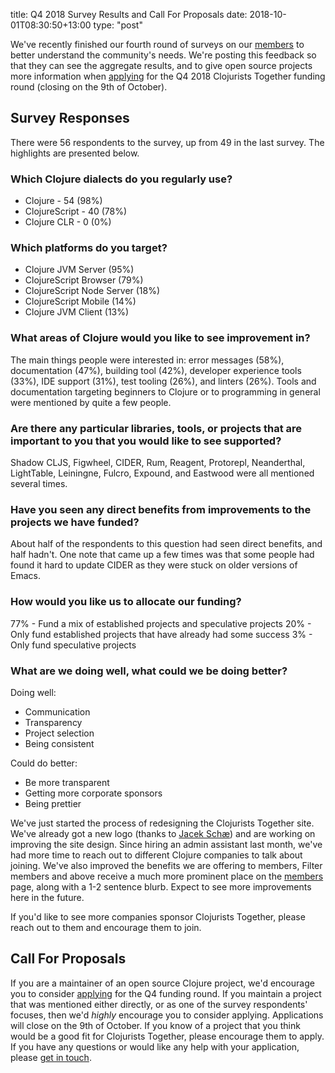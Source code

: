 title: Q4 2018 Survey Results and Call For Proposals
date: 2018-10-01T08:30:50+13:00
type: "post"

We've recently finished our fourth round of surveys on our [members](/members/) to better understand the community's needs. We're posting this feedback so that they can see the aggregate results, and to give open source projects more information when [applying](/open-source/) for the Q4 2018 Clojurists Together funding round (closing on the 9th of October).

## Survey Responses

There were 56 respondents to the survey, up from 49 in the last survey. The highlights are presented below.

### Which Clojure dialects do you regularly use?

- Clojure - 54 (98%)
- ClojureScript - 40 (78%)
- Clojure CLR - 0 (0%)

### Which platforms do you target?

- Clojure JVM Server (95%)
- ClojureScript Browser (79%)
- ClojureScript Node Server (18%)
- ClojureScript Mobile (14%)
- Clojure JVM Client (13%)

### What areas of Clojure would you like to see improvement in?

The main things people were interested in: error messages (58%), documentation (47%), building tool (42%), developer experience tools (33%), IDE support (31%), test tooling (26%), and linters (26%). Tools and documentation targeting beginners to Clojure or to programming in general were mentioned by quite a few people.

### Are there any particular libraries, tools, or projects that are important to you that you would like to see supported?

<!-- pbpaste | tr '[:upper:]' '[:lower:]' | sort | uniq -c | sort -->

Shadow CLJS, Figwheel, CIDER, Rum, Reagent, Protorepl, Neanderthal, LightTable, Leiningne, Fulcro, Expound, and Eastwood were all mentioned several times.

### Have you seen any direct benefits from improvements to the projects we have funded?

About half of the respondents to this question had seen direct benefits, and half hadn't. One note that came up a few times was that some people had found it hard to update CIDER as they were stuck on older versions of Emacs.

### How would you like us to allocate our funding?

77% - Fund a mix of established projects and speculative projects
20% - Only fund established projects that have already had some success
3% - Only fund speculative projects

### What are we doing well, what could we be doing better?

Doing well:

* Communication
* Transparency
* Project selection
* Being consistent

Could do better:

* Be more transparent
* Getting more corporate sponsors
* Being prettier

We've just started the process of redesigning the Clojurists Together site. We've already got a new logo (thanks to [Jacek Schæ](https://twitter.com/jacekschae?lang=en)) and are working on improving the site design. Since hiring an admin assistant last month, we've had more time to reach out to different Clojure companies to talk about joining. We've also improved the benefits we are offering to members, Filter members and above receive a much more prominent place on the [members](/members/) page, along with a 1-2 sentence blurb. Expect to see more improvements here in the future.

If you'd like to see more companies sponsor Clojurists Together, please reach out to them and encourage them to join.

## Call For Proposals

If you are a maintainer of an open source Clojure project, we'd encourage you to consider [applying](/open-source/) for the Q4 funding round. If you maintain a project that was mentioned either directly, or as one of the survey respondents' focuses, then we'd _highly_ encourage you to consider applying. Applications will close on the 9th of October. If you know of a project that you think would be a good fit for Clojurists Together, please encourage them to apply. If you have any questions or would like any help with your application, please [get in touch](/contact).
